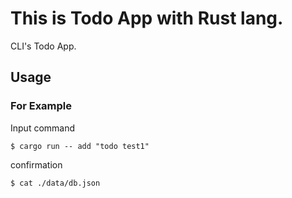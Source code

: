 # This is Todo App with Rust lang.

CLI's Todo App.

## Usage

### For Example

Input command

```
$ cargo run -- add "todo test1"
```

confirmation

```
$ cat ./data/db.json
```
